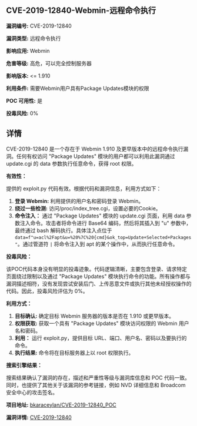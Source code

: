 ## CVE-2019-12840-Webmin-远程命令执行

**漏洞编号:** CVE-2019-12840

**漏洞类型:** 远程命令执行

**影响应用:** Webmin

**危害等级:** 高危，可以完全控制服务器

**影响版本:** <= 1.910

**利用条件:** 需要Webmin用户具有Package Updates模块的权限

**POC 可用性:** 是

**投毒风险:** 0%

## 详情

CVE-2019-12840 是一个存在于 Webmin 1.910 及更早版本中的远程命令执行漏洞。任何有权访问 "Package Updates" 模块的用户都可以利用此漏洞通过 update.cgi 的 data 参数执行任意命令，获得 root 权限。

**有效性：**

提供的 exploit.py 代码有效。根据代码和漏洞信息，利用方式如下：

1.  **登录 Webmin:**  利用提供的用户名和密码登录 Webmin。
2.  **绕过一些检测:** 访问/proc/index_tree.cgi，设置必要的Cookie。
3.  **命令注入：** 通过 "Package Updates" 模块的 update.cgi 页面，利用 data 参数注入命令。攻击者将命令进行 Base64 编码，然后将其插入到 "u" 参数中，最终通过 bash 解码执行。具体注入点位于 `data=f"u=acl%2Fapt&u=%20%7C%20{cmd}&ok_top=Update+Selected+Packages"`。通过管道符 `|` 将命令注入到 apt 的某个操作中，从而执行任意命令。

**投毒风险：**

该POC代码本身没有明显的投毒迹象。代码逻辑清晰，主要包含登录、请求特定页面绕过限制以及通过 "Package Updates" 模块执行命令的功能。所有操作都与漏洞描述相符，没有发现尝试安装后门、上传恶意文件或执行其他未经授权操作的代码。因此，投毒风险评估为 0%。

**利用方式：**

1.  **目标确认:**  确定目标 Webmin 服务器的版本是否在 1.910 或更早版本。
2.  **权限获取:**  获取一个具有 "Package Updates" 模块访问权限的 Webmin 用户名和密码。
3.  **利用：**  运行 exploit.py，提供目标 URL、端口、用户名、密码以及要执行的命令。
4.  **执行结果:**  命令将在目标服务器上以 root 权限执行。

**搜索引擎结果：**

搜索结果确认了漏洞的存在，描述和严重性等级与漏洞库信息和 POC 代码一致。同时，也提供了其他关于该漏洞的参考链接，例如 NVD 详细信息和 Broadcom 安全中心的攻击签名。

**项目地址:** [bkaraceylan/CVE-2019-12840_POC](https://github.com/bkaraceylan/CVE-2019-12840_POC)

**漏洞详情:** [CVE-2019-12840](https://nvd.nist.gov/vuln/detail/CVE-2019-12840)